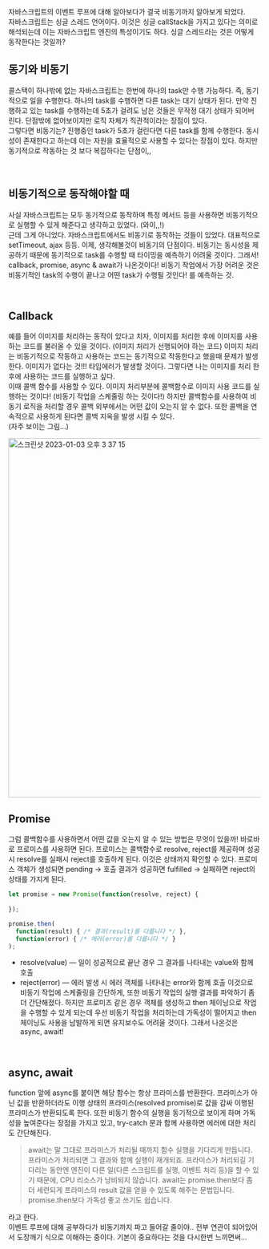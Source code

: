 자바스크립트의 이벤트 루프에 대해 알아보다가 결국 비동기까지 알아보게 되었다. <br/>
자바스크립트는 싱글 스레드 언어이다. 이것은 싱글 callStack을 가지고 있다는 의미로 해석되는데 이는 자바스크립트 엔진의 특성이기도 하다.
싱글 스레드라는 것은 어떻게 동작한다는 것일까?

## 동기와 비동기
콜스택이 하나밖에 없는 자바스크립트는 한번에 하나의 task만 수행 가능하다. 즉, 동기적으로 일을 수행한다. 하나의 task를 수행하면 다른 task는 대기 상태가 된다. 만약 진행하고 있는 task를 수행하는데 5초가 걸려도 남은 것들은 무작정 대기 상태가 되어버린다. 단점밖에 없어보이지만 로직 자체가 직관적이라는 장점이 있다. <br/>
그렇다면 비동기는? 진행중인 task가 5초가 걸린다면 다른 task를 함께 수행한다. 동시성이 존재한다고 하는데 이는 자원을 효율적으로 사용할 수 있다는 장점이 있다. 하지만 동기적으로 작동하는 것 보다 복잡하다는 단점이,,

<br/>

## 비동기적으로 동작해야할 때
사실 자바스크립트는 모두 동기적으로 동작하며 특정 메서드 등을 사용하면 비동기적으로 실행할 수 있게 해준다고 생각하고 있었다. (와이,,!) <br/>
근데 그게 아니었다. 자바스크립트에서도 비동기로 동작하는 것들이 있었다. 대표적으로 setTimeout, ajax 등등.
이제, 생각해볼것이 비동기의 단점이다. 비동기는 동시성을 제공하기 때문에 동기적으로 task를 수행할 때 타이밍을 예측하기 어려울 것이다. 그래서! callback, promise, async & await가 나온것이다!
비동기 작업에서 가장 어려운 것은 비동기적인 task의 수행이 끝나고 어떤 task가 수행될 것인다! 를 예측하는 것. <br/>

<br/>

## Callback
예를 들어 이미지를 처리하는 동작이 있다고 치자, 이미지를 처리한 후에 이미지를 사용하는 코드를 불러올 수 있을 것이다. (이미지 처리가 선행되어야 하는 코드) 이미지 처리는 비동기적으로 작동하고 사용하는 코드는 동기적으로 작동한다고 했을때 문제가 발생한다. 이미지가 없다는 것!!! 타입에러가 발생할 것이다. 그렇다면 나는 이미지를 처리 한 후에 사용하는 코드를 실행하고 싶다. <br/>
이때 콜백 함수를 사용할 수 있다. 이미지 처리부분에 콜백함수로 이미지 사용 코드를 실행하는 것이다! (비동기 작업을 스케줄링 하는 것이다!) 하지만 콜백함수를 사용하여 비동기 로직을 처리할 경우 콜백 외부에서는 어떤 값이 오는지 알 수 없다. 또한 콜백을 연속적으로 사용하게 된다면 콜백 지옥을 발생 시킬 수 있다. <br/>
(자주 보이는 그림...)

<img width="717" alt="스크린샷 2023-01-03 오후 3 37 15" src="https://user-images.githubusercontent.com/104333249/210310061-81a4c6d7-4ee6-40fa-ba80-51bcd8cd5961.png">

<br/>

## Promise
그럼 콜백함수를 사용하면서 어떤 값을 오는지 알 수 있는 방법은 무엇이 있을까! 바로바로 프로미스를 사용하면 된다. 프로미스는 콜백함수로 resolve, reject를 제공하며 성공시 resolve를 실패시 reject를 호출하게 된다. 이것은 상태까지 확인할 수 있다. 프로미스 객체가 생성되면 pending → 호출 결과가 성공하면 fulfilled → 실패하면 reject의 상태를 가지게 된다.

```js
let promise = new Promise(function(resolve, reject) {
 
});

promise.then(
  function(result) { /* 결과(result)를 다룹니다 */ },
  function(error) { /* 에러(error)를 다룹니다 */ }
);

```
* resolve(value) — 일이 성공적으로 끝난 경우 그 결과를 나타내는 value와 함께 호출
* reject(error) — 에러 발생 시 에러 객체를 나타내는 error와 함께 호출
이것으로 비동기 작업에 스케줄링을 간단하게, 또한 비동기 작업의 실행 결과를 파악하기 좀 더 간단해졌다. 하지만 프로미즈 같은 경우 객체를 생성하고 then 체이닝으로 작업을 수행할 수 있게 되는데 우선 비동기 작업을 처리하는데 가독성이 떨어지고 then 체이닝도 사용을 남발하게 되면 유지보수도 어려울 것이다. 그래서 나온것은 async, await!

<br/>

## async, await
function 앞에 async를 붙이면 해당 함수는 항상 프라미스를 반환한다. 프라미스가 아닌 값을 반환하더라도 이행 상태의 프라미스(resolved promise)로 값을 감싸 이행된 프라미스가 반환되도록 한다. 또한 비동기 함수의 실행을 동기적으로 보이게 하며 가독성을 높여준다는 장점을 가지고 있고, try-catch 문과 함께 사용하면 에러에 대한 처리도 간단해진다. 
> await는 말 그대로 프라미스가 처리될 때까지 함수 실행을 기다리게 만듭니다. 프라미스가 처리되면 그 결과와 함께 실행이 재개되죠. 프라미스가 처리되길 기다리는 동안엔 엔진이 다른 일(다른 스크립트를 실행, 이벤트 처리 등)을 할 수 있기 때문에, CPU 리소스가 낭비되지 않습니다. await는 promise.then보다 좀 더 세련되게 프라미스의 result 값을 얻을 수 있도록 해주는 문법입니다. promise.then보다 가독성 좋고 쓰기도 쉽습니다.

라고 한다. <br/>
이벤트 루프에 대해 공부하다가 비동기까지 파고 들어갈 줄이야.. 전부 연관이 되어있어서 도장깨기 식으로 이해하는 중이다. 기본이 중요하다는 것을 다시한번 느끼면써...

<br/>
<br/>
